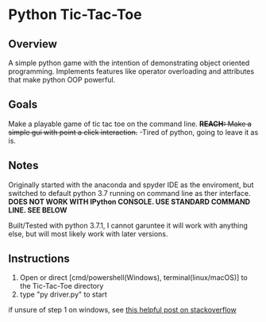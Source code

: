 # Python Tic-Tac-Toe
## Overview

A simple python game with the intention of demonstrating object oriented programming. Implements features like operator overloading and attributes that make python OOP powerful.

## Goals

Make a playable game of tic tac toe on the command line.
~~<b>REACH:</b> Make a simple gui with point a click interaction.~~ -Tired of python, going to leave it as is.

## Notes

Originally started with the anaconda and spyder IDE as the enviroment, but switched to default python 3.7 running on command line as ther interface. <b>DOES NOT WORK WITH IPython CONSOLE. USE STANDARD COMMAND LINE. SEE BELOW</b>

Built/Tested with python 3.7.1, I cannot garuntee it will work with anything else, but will most likely work with later versions. 

## Instructions
1. Open or direct [cmd/powershell(Windows), terminal(linux/macOS)] to the Tic-Tac-Toe directory
2. type "py driver.py" to start

if unsure of step 1 on windows, see [this helpful post on stackoverflow](https://stackoverflow.com/questions/183901/how-do-i-start-powershell-from-windows-explorer)